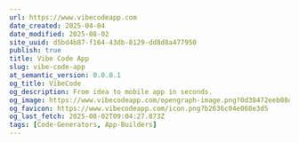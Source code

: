 ```yaml
---
url: https://www.vibecodeapp.com
date_created: 2025-04-04
date_modified: 2025-08-02
site_uuid: d5bd4b87-f164-43db-8129-dd8d8a477950
publish: true
title: Vibe Code App
slug: vibe-code-app
at_semantic_version: 0.0.0.1
og_title: VibeCode
og_description: From idea to mobile app in seconds.
og_image: https://www.vibecodeapp.com/opengraph-image.png?0d38472eeb08d899
og_favicon: https://www.vibecodeapp.com/icon.png?b2636c04e068e3d5
og_last_fetch: 2025-08-02T09:04:27.873Z
tags: [Code-Generators, App-Builders]
---
```

